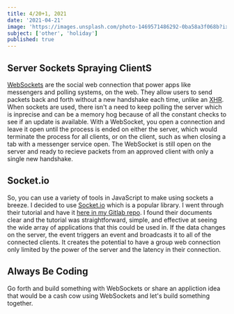 ```yaml
---
title: 4/20+1, 2021
date: '2021-04-21'
image: 'https://images.unsplash.com/photo-1469571486292-0ba58a3f068b?ixid=MnwxMjA3fDB8MHxwaG90by1wYWdlfHx8fGVufDB8fHx8&ixlib=rb-1.2.1&auto=format&fit=crop&w=750&q=80'
subject: ['other', 'holiday']
published: true
---
```


## Server Sockets Spraying ClientS

[WebSockets](https://rb.gy/0f7zre) are the social web connection that power apps like messengers and polling systems, on the web. They allow users to send packets back and forth without a new handshake each time, unlike an [XHR](https://en.wikipedia.org/wiki/XMLHttpRequest). When sockets are used, there isn't a need to keep polling the server which is inprecise and can be a memory hog because of all the constant checks to see if an update is available. With a WebSocket, you open a connection and leave it open until the process is ended on either the server, which would terminate the process for all clients, or on the client, such as when closing a tab with a messenger service open. The WebSocket is still open on the server and ready to recieve packets from an approved client with only a single new handshake.

## Socket.io

So, you can use a variety of tools in JavaScript to make using sockets a breeze. I decided to use [Socket.io](https://socket.io/) which is a popular library. I went through their tutorial and have it [here in my Gitlab repo](https://gitlab.com/ldmcdaniel/web-socket-example). I found their documents clear and the tutorial was straightforward, simple, and effective at seeing the wide array of applications that this could be used in. If the data changes on the server, the event triggers an event and broadcasts it to all of the connected clients. It creates the potential to have a group web connection only limited by the power of the server and the latency in their connection.

## Always Be Coding

Go forth and build something with WebSockets or share an appliction idea that would be a cash cow using WebSockets and let's build something together.

